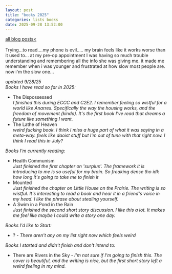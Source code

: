 ```yaml
---
layout: post
title: "books 2025"
categories: lists books
date: 2025-09-28 13:52:00
---
```

<a href="/blog-posts">all blog posts< </a>  
<br>
Trying...to read....my phone is evil..... my brain feels like it works worse than it used to... at my pre-op appointment I was having so much trouble understanding and remembering all the info she was giving me. it made me remember when i was younger and frustrated at how slow most people are. now i'm the slow one...  
  
*updated 9/28/25*  
*Books I have read so far in 2025:*  
- The Dispossessed  
*I finished this during ECCC and C2E2. I remember feeling so wistful for a world like Anarres. Specifically the way the housing works, and the freedom of movement (kinda). It's the first book I've read that dreams a future like something I want.*  
- The Lathe of Heaven  
*weird fucking book. I think I miss a huge part of what it was saying in a meta-way. feels like daoist stuff but I'm out of tune with that right now. I think I read this in July?*  

*Books I'm currently reading:*  
- Health Communism  
*Just finished the first chapter on 'surplus'. The framework it is introducing to me is so useful for my brain. So freaking dense tho idk how long it's going to take me to finish it*  
- Mounted  
*Just finished the chapter on Little House on the Prairie. The writing is so wistful. It's interesting to read a book and hear it in a friend's voice in my head. I like the phrase about stealing yourself.*  
- A Swim in a Pond in the Rain  
*Just finished the second short story discussion. I like this a lot. It makes me feel like maybe I could write a story one day.*  
  
*Books I'd like to Start:*  
- ? - *There aren't any on my list right now which feels weird*  

  
*Books I started and didn't finish and don't intend to:*  
- There are Rivers in the Sky - *I'm not sure if I'm going to finish this. The cover is beautiful, and the writing is nice, but the first short story left a weird feeling in my mind.*  
  